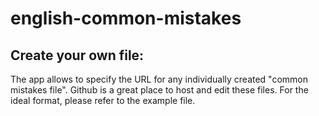 # english-common-mistakes

## Create your own file:

The app allows to specify the URL for any individually created "common mistakes file". Github is a great place to host and edit these files. For the ideal format, please refer to the example file.
